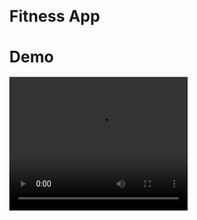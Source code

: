 # Fitness App

# Demo

<video width="320" height="240" controls>
  <source src="https://qujr12qsco.ufs.sh/f/fthLDAMTNUTlJUhuiIdzxiZ8RUlHQfDceV5yaEgCuWMr0Y2P" type="video/mp4"/>
</video>